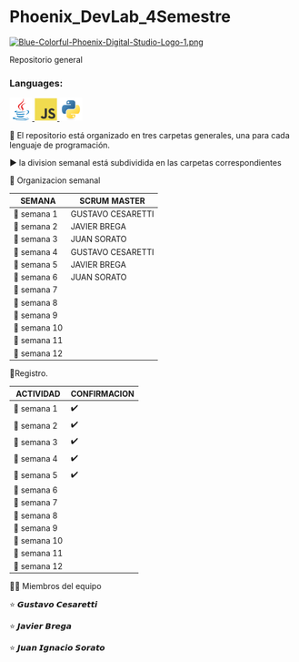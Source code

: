 # Phoenix_DevLab_4Semestre
[![Blue-Colorful-Phoenix-Digital-Studio-Logo-1.png](https://i.postimg.cc/vBVYqjHD/Blue-Colorful-Phoenix-Digital-Studio-Logo-1.png)](https://postimg.cc/PpdnNSDk)

 Repositorio general                                                                                                                                                     
<h3 align="left">Languages:</h3>
<p align="left"> <a href="https://www.java.com" target="_blank" rel="noreferrer"> <img src="https://raw.githubusercontent.com/devicons/devicon/master/icons/java/java-original.svg" alt="java" width="40" height="40"/> </a> <a href="https://developer.mozilla.org/en-US/docs/Web/JavaScript" target="_blank" rel="noreferrer"> <img src="https://raw.githubusercontent.com/devicons/devicon/master/icons/javascript/javascript-original.svg" alt="javascript" width="40" height="40"/> </a> <a href="https://www.python.org" target="_blank" rel="noreferrer"> <img src="https://raw.githubusercontent.com/devicons/devicon/master/icons/python/python-original.svg" alt="python" width="40" height="40"/> </a> </p>

📁 El repositorio está organizado en tres carpetas generales, una para cada lenguaje de programación.

▶ la division semanal está subdividida en las carpetas correspondientes

📆 Organizacion semanal 

| SEMANA       | SCRUM MASTER     |
|------------- | -------------    |
| 📍  semana 1  |GUSTAVO CESARETTI|
| 📍  semana 2  |JAVIER BREGA    |
| 📍  semana 3	 |JUAN SORATO    |
| 📍  semana 4	 |GUSTAVO CESARETTI|
| 📍  semana 5	 |JAVIER BREGA     |
| 📍  semana 6  | JUAN SORATO |
| 📍  semana 7  |     |
| 📍  semana 8  |   |
| 📍  semana 9  |   |
| 📍  semana 10  |   |
| 📍  semana 11 ||
| 📍  semana 12  |   |

📝Registro.

| ACTIVIDAD    | CONFIRMACION   |
|------------- | -------------  |
| 📍  semana 1  |    ✔️         |
| 📍  semana 2  |      ✔️       |
| 📍  semana 3	 |        ✔️     |
| 📍  semana 4	 |       ✔️      |
| 📍  semana 5  |  ✔️           |
| 📍  semana 6  |             |
| 📍  semana 7  |             |
| 📍  semana 8  |             |
| 📍  semana 9  |             |
| 📍  semana 10 |             |
| 📍  semana 11 |             |
| 📍  semana 12 |             |

👨‍💻 Miembros del equipo    
                        
⭐ 𝙂𝙪𝙨𝙩𝙖𝙫𝙤 𝘾𝙚𝙨𝙖𝙧𝙚𝙩𝙩𝙞             

⭐ 𝙅𝙖𝙫𝙞𝙚𝙧 𝘽𝙧𝙚𝙜𝙖         

⭐ 𝙅𝙪𝙖𝙣 𝙄𝙜𝙣𝙖𝙘𝙞𝙤 𝙎𝙤𝙧𝙖𝙩𝙤             
     
